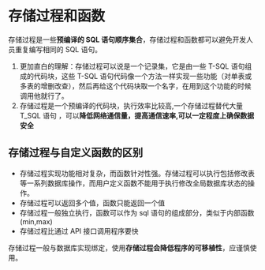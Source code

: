 # 存储过程和函数

存储过程是一些**预编译的 SQL 语句顺序集合**，存储过程和函数都可以避免开发人员重复编写相同的 SQL 语句。

1. 更加直白的理解：存储过程可以说是一个记录集，它是由一些 T-SQL 语句组成的代码块，这些 T-SQL 语句代码像一个方法一样实现一些功能（对单表或多表的增删改查），然后再给这个代码块取一个名字，在用到这个功能的时候调用他就行了。
2. 存储过程是一个预编译的代码块，执行效率比较高,一个存储过程替代大量 T_SQL 语句 ，可以**降低网络通信量，提高通信速率,可以一定程度上确保数据安全**

## 存储过程与自定义函数的区别

- 存储过程实现功能相对复杂，而函数针对性强。存储过程可以执行包括修改表等一系列数据库操作，而用户定义函数不能用于执行修改全局数据库状态的操作。
- 存储过程可以返回多个值，函数只能返回一个值
- 存储过程一般独立执行，函数可以作为 sql 语句的组成部分，类似于内部函数(min,max)
- 存储过程比通过 API 接口调用程序要快

存储过程一般与数据库实现绑定，使用**存储过程会降低程序的可移植性**，应谨慎使用。